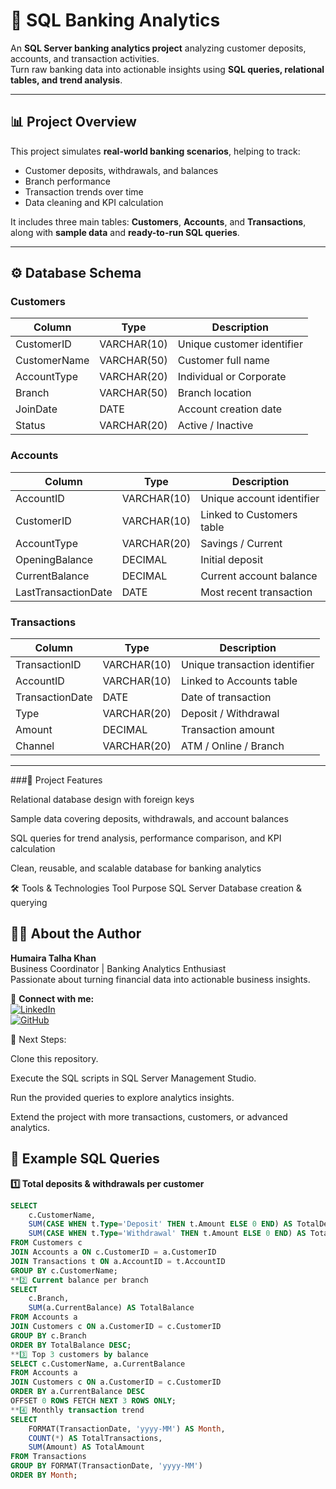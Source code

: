 # 💾 SQL Banking Analytics

An **SQL Server banking analytics project** analyzing customer deposits, accounts, and transaction activities.  
Turn raw banking data into actionable insights using **SQL queries, relational tables, and trend analysis**.

---

## 📊 Project Overview

This project simulates **real-world banking scenarios**, helping to track:

- Customer deposits, withdrawals, and balances  
- Branch performance  
- Transaction trends over time  
- Data cleaning and KPI calculation  

It includes three main tables: **Customers**, **Accounts**, and **Transactions**, along with **sample data** and **ready-to-run SQL queries**.

---

## ⚙️ Database Schema

### **Customers**
| Column        | Type       | Description                     |
|---------------|------------|---------------------------------|
| CustomerID    | VARCHAR(10)| Unique customer identifier      |
| CustomerName  | VARCHAR(50)| Customer full name              |
| AccountType   | VARCHAR(20)| Individual or Corporate         |
| Branch        | VARCHAR(50)| Branch location                 |
| JoinDate      | DATE       | Account creation date           |
| Status        | VARCHAR(20)| Active / Inactive               |

### **Accounts**
| Column          | Type        | Description                        |
|-----------------|------------|-----------------------------------|
| AccountID       | VARCHAR(10)| Unique account identifier          |
| CustomerID      | VARCHAR(10)| Linked to Customers table          |
| AccountType     | VARCHAR(20)| Savings / Current                  |
| OpeningBalance  | DECIMAL    | Initial deposit                    |
| CurrentBalance  | DECIMAL    | Current account balance            |
| LastTransactionDate | DATE    | Most recent transaction            |

### **Transactions**
| Column        | Type       | Description                       |
|---------------|------------|----------------------------------|
| TransactionID | VARCHAR(10)| Unique transaction identifier    |
| AccountID     | VARCHAR(10)| Linked to Accounts table         |
| TransactionDate | DATE     | Date of transaction              |
| Type          | VARCHAR(20)| Deposit / Withdrawal             |
| Amount        | DECIMAL    | Transaction amount               |
| Channel       | VARCHAR(20)| ATM / Online / Branch            |

---
###🚀 Project Features

Relational database design with foreign keys

Sample data covering deposits, withdrawals, and account balances

SQL queries for trend analysis, performance comparison, and KPI calculation

Clean, reusable, and scalable database for banking analytics

🛠 Tools & Technologies
Tool	Purpose
SQL Server	Database creation & querying

## 👩‍💻 About the Author

**Humaira Talha Khan**  
Business Coordinator | Banking Analytics Enthusiast  
Passionate about turning financial data into actionable business insights.  

🔗 **Connect with me:**  
[![LinkedIn](https://img.shields.io/badge/LinkedIn-0077B5?style=for-the-badge&logo=linkedin&logoColor=white)](https://www.linkedin.com/in/humairatalha/)  
[![GitHub](https://img.shields.io/badge/GitHub-000?style=for-the-badge&logo=github&logoColor=white)](https://humairatalhakhan.github.io//)


🎯 Next Steps:

Clone this repository.

Execute the SQL scripts in SQL Server Management Studio.

Run the provided queries to explore analytics insights.

Extend the project with more transactions, customers, or advanced analytics.

## 📌 Example SQL Queries

**1️⃣ Total deposits & withdrawals per customer**
```sql
SELECT 
    c.CustomerName,
    SUM(CASE WHEN t.Type='Deposit' THEN t.Amount ELSE 0 END) AS TotalDeposits,
    SUM(CASE WHEN t.Type='Withdrawal' THEN t.Amount ELSE 0 END) AS TotalWithdrawals
FROM Customers c
JOIN Accounts a ON c.CustomerID = a.CustomerID
JOIN Transactions t ON a.AccountID = t.AccountID
GROUP BY c.CustomerName;
**2️⃣ Current balance per branch
SELECT 
    c.Branch,
    SUM(a.CurrentBalance) AS TotalBalance
FROM Accounts a
JOIN Customers c ON a.CustomerID = c.CustomerID
GROUP BY c.Branch
ORDER BY TotalBalance DESC;
**3️⃣ Top 3 customers by balance
SELECT c.CustomerName, a.CurrentBalance
FROM Accounts a
JOIN Customers c ON a.CustomerID = c.CustomerID
ORDER BY a.CurrentBalance DESC
OFFSET 0 ROWS FETCH NEXT 3 ROWS ONLY;
**4️⃣ Monthly transaction trend
SELECT 
    FORMAT(TransactionDate, 'yyyy-MM') AS Month,
    COUNT(*) AS TotalTransactions,
    SUM(Amount) AS TotalAmount
FROM Transactions
GROUP BY FORMAT(TransactionDate, 'yyyy-MM')
ORDER BY Month;



